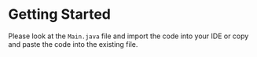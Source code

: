 # Getting Started

Please look at the `Main.java` file and import the code into your IDE or copy and paste the code into the existing file.

